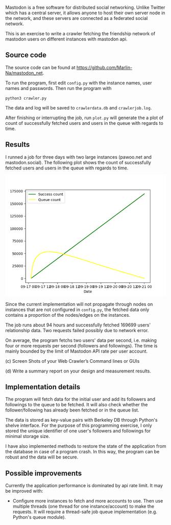 
Mastodon is a free software for distributed social networking. Unlike Twitter
which has a central server, it allows anyone to host their own server node in the network,
and these servers are connected as a federated social network.

This is an exercise to write a crawler fetching the friendship network
of mastodon users on different instances with mastodon api.

## Source code

The source code can be found at https://github.com/Marlin-Na/mastodon_net.

To run the program, first edit `config.py` with the instance names, user names
and passwords. Then run the program with

```
python3 crawler.py
```

The data and log will be saved to `crawlerdata.db` and `crawlerjob.log`.

After finishing or interrupting the job, run `plot.py` will generate the
a plot of count of successfully fetched users and users in the queue with
regards to time.

## Results

I runned a job for three days with two large instances
(pawoo.net and mastodon.social). The following plot shows the count of
successfully fetched users and users in the queue with regards to time.

![plot](./plot.png)

Since the current implementation will not propagate through nodes on instances
that are not configured in `config.py`, the fetched data only contains a proportion
of the nodes/edges on the instances.

The job runs about 94 hours and successfully fetched 169699 users' relationship data.
Two requests failed possibly due to network error. 

On average, the program fetchs two users' data per second, i.e.
making four or more requests per second (followers and followings).
The time is mainly bounded by the limit of Mastodon API rate per
user account.

(c) Screen Shots of your Web Crawler’s Command lines or GUIs

(d) Write a summary report on your design and measurement results.

## Implementation details

The program will fetch data for the initial user and add its followers
and followings to the queue to be fetched. It will also check whether
the follower/following has already been fetched or in the queue list.

The data is stored as key-value pairs with Berkeley DB through
Python's shelve interface. For the purpose of this programming exercise,
I only stored the unique identifier of one user's followers and followings
for minimal storage size.

I have also implemented methods to restore the state of the application
from the database in case of a program crash. In this way, the program
can be robust and the data will be secure.

## Possible improvements

Currently the application performance is dominated by api rate limit.
It may be improved with:

- Configure more instances to fetch and more accounts to use. Then
  use multiple threads (one thread for one instance/account) to make the
  requests.
  It will require a thread-safe job queue implementation (e.g. Python's queue module).
